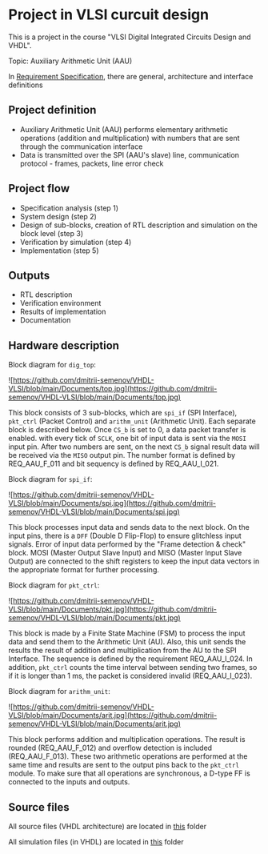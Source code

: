 # Project in VLSI curcuit design

This is a project in the course "VLSI Digital Integrated Circuits Design and VHDL".

Topic: Auxiliary Arithmetic Unit (AAU)

In [Requirement Specification](https://github.com/dmitrii-semenov/VHDL-VLSI/blob/main/Documents/Req_v2.1.pdf), there are general, architecture and interface definitions 

## Project definition
* Auxiliary Arithmetic Unit (AAU) performs elementary arithmetic operations (addition and multiplication) with numbers that are sent through the communication interface
* Data is transmitted over the SPI (AAU's slave) line, communication protocol - frames, packets, line error check 

## Project flow
* Specification analysis (step 1)
* System design (step 2)
* Design of sub-blocks, creation of RTL description and simulation on the block level (step 3)
* Verification by simulation (step 4)
* Implementation (step 5)

## Outputs
* RTL description
* Verification environment
* Results of implementation
* Documentation

## Hardware description

Block diagram for `dig_top`:

![https://github.com/dmitrii-semenov/VHDL-VLSI/blob/main/Documents/top.jpg](https://github.com/dmitrii-semenov/VHDL-VLSI/blob/main/Documents/top.jpg)

This block consists of 3 sub-blocks, which are `spi_if` (SPI Interface), `pkt_ctrl` (Packet Control) and `arithm_unit` (Arithmetic Unit). Each separate block is described below. Once `CS_b` is set to 0, a data packet transfer is enabled. with every tick of `SCLK`, one bit of input data is sent via the `MOSI` input pin. After two numbers are sent, on the next `CS_b` signal result data will be received via the `MISO` output pin. The number format is defined by REQ_AAU_F_011 and bit sequency is defined by REQ_AAU_I_021.

Block diagram for `spi_if`:

![https://github.com/dmitrii-semenov/VHDL-VLSI/blob/main/Documents/spi.jpg](https://github.com/dmitrii-semenov/VHDL-VLSI/blob/main/Documents/spi.jpg)

This block processes input data and sends data to the next block. On the input pins, there is a `DFF` (Double D Flip-Flop) to ensure glitchless input signals. Error of input data performed by the "Frame detection & check" block. MOSI (Master Output Slave Input) and MISO (Master Input Slave Output) are connected to the shift registers to keep the input data vectors in the appropriate format for further processing.

Block diagram for `pkt_ctrl`:

![https://github.com/dmitrii-semenov/VHDL-VLSI/blob/main/Documents/pkt.jpg](https://github.com/dmitrii-semenov/VHDL-VLSI/blob/main/Documents/pkt.jpg)

This block is made by a Finite State Machine (FSM) to process the input data and send them to the Arithmetic Unit (AU). Also, this unit sends the results the result of addition and multiplication from the AU to the SPI Interface. The sequence is defined by the requirement REQ_AAU_I_024. In addition, `pkt_ctrl` counts the time interval between sending two frames, so if it is longer than 1 ms, the packet is considered invalid (REQ_AAU_I_023).

Block diagram for `arithm_unit`:

![https://github.com/dmitrii-semenov/VHDL-VLSI/blob/main/Documents/arit.jpg](https://github.com/dmitrii-semenov/VHDL-VLSI/blob/main/Documents/arit.jpg)

This block performs addition and multiplication operations. The result is rounded (REQ_AAU_F_012) and overflow detection is included (REQ_AAU_F_013). These two arithmetic operations are performed at the same time and results are sent to the output pins back to the `pkt_ctrl` module.  To make sure that all operations are synchronous, a D-type FF is connected to the inputs and outputs.  

## Source files

All source files (VHDL architecture) are located in [this](https://github.com/dmitrii-semenov/VHDL-VLSI/tree/main/src) folder

All simulation files (in VHDL) are located in [this](https://github.com/dmitrii-semenov/VHDL-VLSI/tree/main/tb) folder